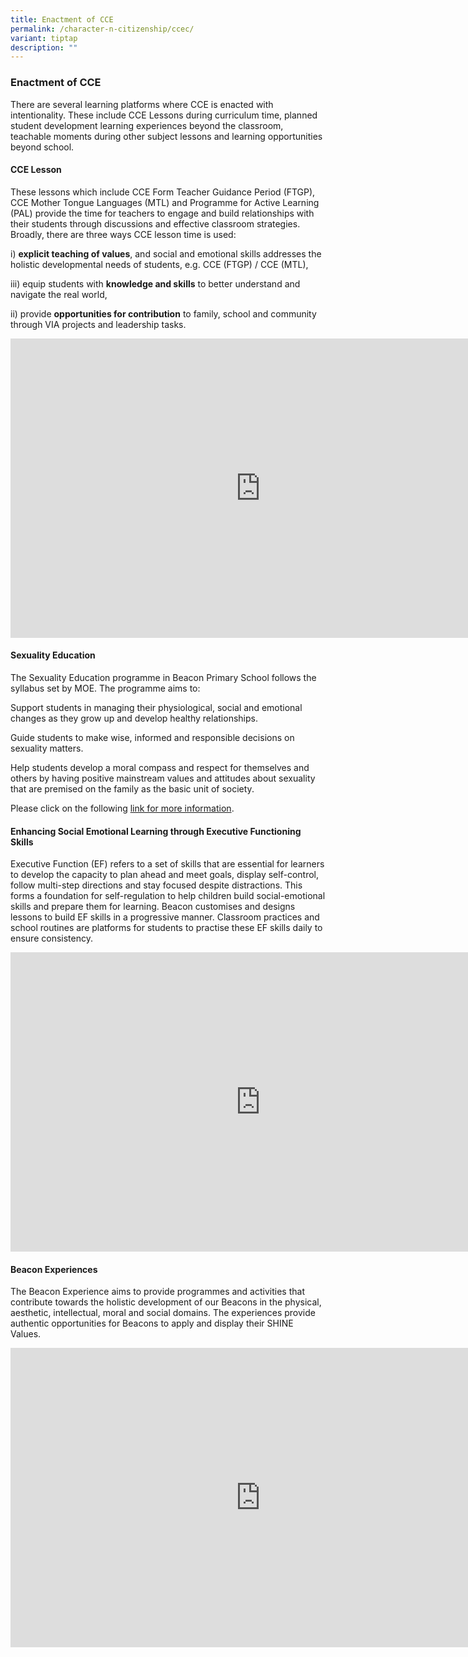 ```yaml
---
title: Enactment of CCE
permalink: /character-n-citizenship/ccec/
variant: tiptap
description: ""
---
```

<h3>Enactment of CCE</h3>
<p>There are several learning platforms where CCE is enacted with intentionality.
These include CCE Lessons during curriculum time, planned student development
learning experiences beyond the classroom, teachable moments during other
subject lessons and learning opportunities beyond school.</p>
<h4>CCE Lesson</h4>
<p>These lessons which include CCE Form Teacher Guidance Period (FTGP), CCE
Mother Tongue Languages (MTL) and Programme for Active Learning (PAL) provide
the time for teachers to engage and build relationships with their students
through discussions and effective classroom strategies. Broadly, there
are three ways CCE lesson time is used:</p>
<p>i) <strong>explicit teaching of values</strong>, and social and emotional
skills addresses the holistic developmental needs of students, e.g. CCE
(FTGP) / CCE (MTL),</p>
<p>iii) equip students with <strong>knowledge and skills</strong> to better
understand and navigate the real world,</p>
<p>ii) provide <strong>opportunities for contribution</strong> to family, school
and community through VIA projects and leadership tasks.</p>
<div class="iframe-wrapper">
<iframe height="479" width="800" allowfullscreen="true" frameborder="0" src="https://docs.google.com/presentation/d/e/2PACX-1vTE7MV9MbIY_HpCbdYrcUzKZHRL82H6-l3_mTwYZNCsR5HOYv54IH09mbytyOJJ6Ixc_bKYh0w_Wvhy/embed?start=false&amp;loop=false&amp;delayms=3000"></iframe>
</div>
<h4>Sexuality Education</h4>
<p>The Sexuality Education programme in Beacon Primary School follows the
syllabus set by MOE. The programme aims to:</p>
<p>Support students in managing their physiological, social and emotional
changes as they grow up and develop healthy relationships.</p>
<p>Guide students to make wise, informed and responsible decisions on sexuality
matters.</p>
<p>Help students develop a moral compass and respect for themselves and others
by having positive mainstream values and attitudes about sexuality that
are premised on the family as the basic unit of society.</p>
<p>Please click on the following <a href="/files/SexEd2024.pdf" rel="noopener noreferrer nofollow" target="_blank">link for more information</a>.</p>
<h4>Enhancing Social Emotional Learning through Executive Functioning Skills</h4>
<p>Executive Function (EF) refers to a set of skills that are essential for
learners to develop the capacity to plan ahead and meet goals, display
self-control, follow multi-step directions and stay focused despite distractions.
This forms a foundation for self-regulation to help children build social-emotional
skills and prepare them for learning. Beacon customises and designs lessons
to build EF skills in a progressive manner. Classroom practices and school
routines are platforms for students to practise these EF skills daily to
ensure consistency.</p>
<div class="iframe-wrapper">
<iframe height="479" width="800" allowfullscreen="true" frameborder="0" src="https://docs.google.com/presentation/d/e/2PACX-1vQ0tIxu3YrymLniRR8gr5OAlxLLk74jFsfwJR_B02KjJZPbRQQtPdHlk9bo0paXizIy5Nh7m2IvguAk/embed?start=false&amp;loop=false&amp;delayms=3000"></iframe>
</div>
<h4>Beacon Experiences</h4>
<p>The Beacon Experience aims to provide programmes and activities that contribute
towards the holistic development of our Beacons in the physical, aesthetic,
intellectual, moral and social domains. The experiences provide authentic
opportunities for Beacons to apply and display their SHINE Values.</p>
<div class="iframe-wrapper">
<iframe height="479" width="800" allowfullscreen="true" frameborder="0" src="https://docs.google.com/presentation/d/e/2PACX-1vQIvtPcpzFAdTk4yFpxIoN3lNsfp4AC7ZFZJ0T2lD-Qyc165vlk-nDeAj85BTFjLKxrtK87gSvmAKKC/embed?start=false&amp;loop=false&amp;delayms=3000"></iframe>
</div>
<p></p>
<p></p>